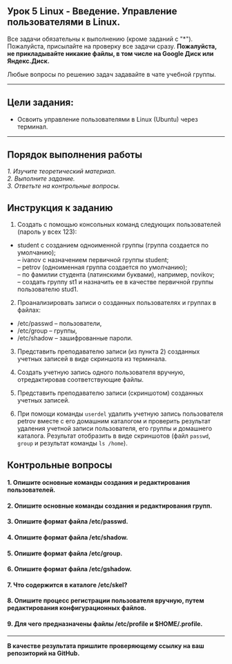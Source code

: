 ## Урок 5 Linux - Введение. Управление пользователями в Linux.

Все задачи обязательны к выполнению (кроме заданий с "\*"). Пожалуйста, присылайте на проверку все задачи сразу.
**Пожалуйста, не прикладывайте никакие файлы, в том числе на Google Диск или Яндекс.Диск.**

Любые вопросы по решению задач задавайте в чате учебной группы.

---

## Цели задания:

- Освоить управление пользователями в Linux (Ubuntu) через терминал.

---

## Порядок выполнения работы

_1. Изучите теоретический материал._ <br/>
_2. Выполните задание._ <br/>
_3. Ответьте на контрольные вопросы._ <br/>

## Инструкция к заданию

1. Создать с помощью консольных команд следующих пользователей (пароль у всех 123):

- student c созданием одноименной группы (группа создается по умолчанию); <br/>
– ivanov с назначением первичной группы student; <br/>
– petrov (одноименная группа создается по умолчанию); <br/>
– по фамилии студента (латинскими буквами), например, novikov; <br/>
– создать группу st1 и назначить ее в качестве первичной группы пользователю stud1. 

2. Проанализировать записи о созданных пользователях и группах в файлах:

- /etc/passwd – пользователи,
- /etc/group – группы,
- /etc/shadow – зашифрованные пароли.

3. Представить преподавателю записи (из пункта 2) созданных учетных записей в виде скриншота из терминала.

4. Создать учетную запись одного пользователя вручную, отредактировав соответствующие файлы.

5. Представить преподавателю записи (скриншотом) созданных учетных записей.

6. При помощи команды `userdel` удалить учетную запись пользователя petrov вместе с его домашним каталогом и проверить результат удаления учетной записи пользователя, его группы и домашнего каталога. Результат отобразить в виде скриншотов (файл `passwd`, `group` и результат команды `ls /home`).

## Контрольные вопросы

#### 1. Опишите основные команды создания и редактирования пользователей.
#### 2. Опишите основные команды создания и редактирования групп.
#### 3. Опишите формат файла /etc/passwd.
#### 4. Опишите формат файла /etc/shadow.
#### 5. Опишите формат файла /etc/group.
#### 6. Опишите формат файла /etc/gshadow.
#### 7. Что содержится в каталоге /etc/skel?
#### 8. Опишите процесс регистрации пользователя вручную, путем редактирования конфигурационных файлов.
#### 9. Для чего предназначены файлы /etc/profile и $HOME/.profile.
   
---

**В качестве результата пришлите проверяющему ссылку на ваш репозиторий на GitHub.**
